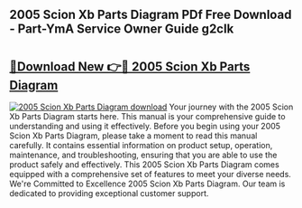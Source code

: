 ## 2005 Scion Xb Parts Diagram PDf Free Download - Part-YmA Service Owner Guide g2cIk

# <h2><a href="http://dfrzkng.blite.top/?on=2005+Scion+Xb+Parts+Diagram">🔗Download New 👉🔴 2005 Scion Xb Parts Diagram</a></h2>

[![2005 Scion Xb Parts Diagram download](https://i.imgur.com/lujVjoI.png)](http://dfrzkng.blite.top/?on=2005+Scion+Xb+Parts+Diagram)
Your journey with the 2005 Scion Xb Parts Diagram starts here. This manual is your comprehensive guide to understanding and using it effectively. Before you begin using your 2005 Scion Xb Parts Diagram, please take a moment to read this manual carefully. It contains essential information on product setup, operation, maintenance, and troubleshooting, ensuring that you are able to use the product safely and effectively. This 2005 Scion Xb Parts Diagram comes equipped with a comprehensive set of features to meet your diverse needs. We're Committed to Excellence 2005 Scion Xb Parts Diagram. Our team is dedicated to providing exceptional customer support.
